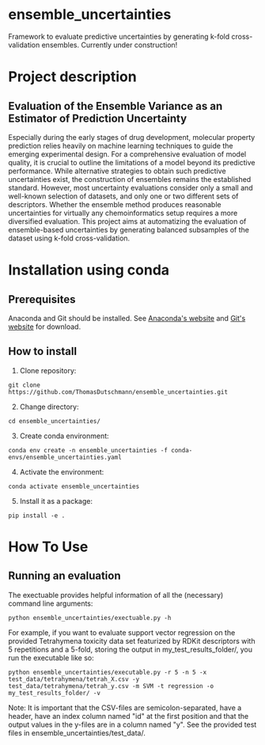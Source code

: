 ensemble_uncertainties
==============================
[//]: # (Badges)

Framework to evaluate predictive uncertainties by generating k-fold cross-validation ensembles. Currently under construction!


# Project description
## Evaluation of the Ensemble Variance as an Estimator of Prediction Uncertainty

Especially during the early stages of drug development, molecular property prediction relies heavily on machine learning techniques to guide the emerging experimental design. For a comprehensive evaluation of model quality, it is crucial to outline the limitations of a model beyond its predictive performance. While alternative strategies to obtain such predictive uncertainties exist, the construction of ensembles remains the established standard. However, most uncertainty evaluations consider only a small and well-known selection of datasets, and only one or two different sets of descriptors. Whether the ensemble method produces reasonable uncertainties for virtually any chemoinformatics setup requires a more diversified evaluation. This project aims at automatizing the evaluation of ensemble-based uncertainties by generating balanced subsamples of the dataset using k-fold cross-validation.


# Installation using conda

## Prerequisites
Anaconda and Git should be installed. See [Anaconda's website](https://www.anaconda.com) and [Git's website](https://git-scm.com/downloads) for download.

## How to install

1. Clone repository:
```console
git clone https://github.com/ThomasDutschmann/ensemble_uncertainties.git
```

2. Change directory:
```console
cd ensemble_uncertainties/
```

3. Create conda environment:

```console
conda env create -n ensemble_uncertainties -f conda-envs/ensemble_uncertainties.yaml
```

4. Activate the environment:

```console
conda activate ensemble_uncertainties
```

5. Install it as a package:
```console
pip install -e .
```

# How To Use
## Running an evaluation

The exectuable provides helpful information of all the (necessary) command line arguments:

```console
python ensemble_uncertainties/exectuable.py -h
```

For example, if you want to evaluate support vector regression on the provided Tetrahymena toxicity data set featurized by RDKit descriptors with 5 repetitions and a 5-fold, storing the output in my_test_results_folder/, you run the executable like so:

```console
python ensemble_uncertainties/executable.py -r 5 -n 5 -x test_data/tetrahymena/tetrah_X.csv -y test_data/tetrahymena/tetrah_y.csv -m SVM -t regression -o my_test_results_folder/ -v
```

Note: It is important that the CSV-files are semicolon-separated, have a header, have an index column named "id" at the first position and that the output values in the y-files are in a column named "y". See the provided test files in ensemble_uncertainties/test_data/.
